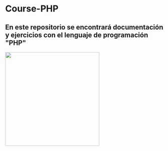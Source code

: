 # Course-PHP
## En este repositorio se encontrará  documentación y ejercicios con el lenguaje de programación "PHP" 

<div > 
<img src="https://github.com/zumrudu-anka/zumrudu-anka/blob/master/images/php.svg" height="300px"/>
</div>
